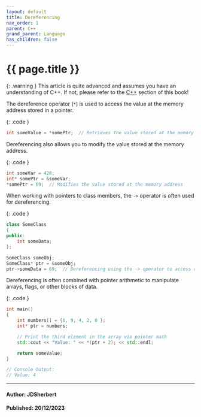 ```yaml
---
layout: default
title: Dereferencing
nav_order: 1
parent: C++
grand_parent: Language
has_children: false
---
```


{{ page.title }}
======================

{: .warning } 
This article is quite advanced and assumes you have an understanding of C++.
If not, please refer to the [C++](/docs/Language/C++/C++.html) section of this book!

The dereference operator (`*`) is used to access the value at the memory address stored in a pointer.

{: .code }
```cpp
int someValue = *somePtr;  // Retrieves the value stored at the memory address 
```

Dereferencing also allows you to modify the value stored at the memory address.

{: .code }
```cpp
int someVar = 420;
int* somePtr = &someVar;
*somePtr = 69;  // Modifies the value stored at the memory address
```

When working with pointers to class members, the `->` operator is often used for dereferencing.

{: .code }
```cpp
class SomeClass 
{
public:
    int someData;
};

SomeClass someObj;
SomeClass* ptr = &someObj;
ptr->someData = 69;  // Dereferencing using the -> operator to access class member
```

Dereferencing is often combined with pointer arithmetic to manipulate arrays, flags, or other blocks of data.

{: .code }
```cpp
int main() 
{
    int numbers[] = {6, 9, 4, 2, 0 };
    int* ptr = numbers;

    // Print the third element in the array via pointer math
    std::cout << "Value: " << *(ptr + 2); << std::endl;

    return someValue;
}

// Console Output: 
// Value: 4
```

---

#### Author: JDSherbert
#### Published: 20/12/2023
